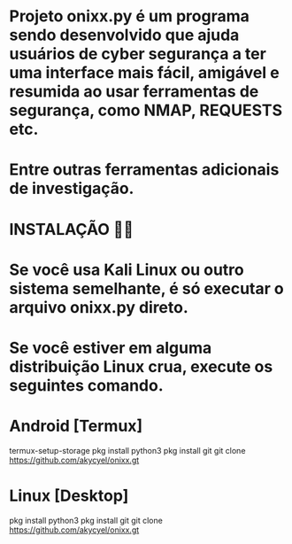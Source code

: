 # Projeto onixx.py é um programa sendo desenvolvido que ajuda usuários de cyber segurança a ter uma interface mais fácil, amigável e resumida ao usar ferramentas de segurança, como NMAP, REQUESTS etc.
# Entre outras ferramentas adicionais de investigação.


# INSTALAÇÃO 🍃📍

# Se você usa Kali Linux ou outro sistema semelhante, é só executar o arquivo onixx.py direto.

# Se você estiver em alguma distribuição Linux crua, execute os seguintes comando.

# Android [Termux]
termux-setup-storage
pkg install python3
pkg install git
git clone https://github.com/akycyel/onixx.gt

# Linux [Desktop]
pkg install python3
pkg install git
git clone https://github.com/akycyel/onixx.gt

